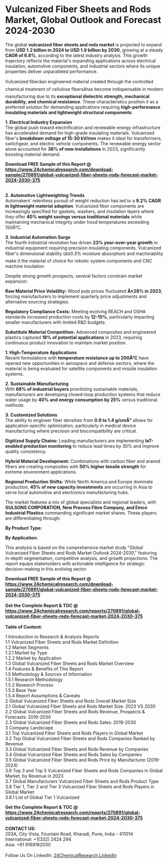 <h1>Vulcanized Fiber Sheets and Rods Market, Global Outlook and Forecast 2024-2030</h1><p>The global <strong>vulcanized fiber sheets and rods market</strong> is projected to expand from <strong>USD 1.2 billion in 2024 to USD 1.9 billion by 2030</strong>, growing at a steady <strong>CAGR of 6.8%</strong>, according to the latest industry analysis. This growth trajectory reflects the material's expanding applications across electrical insulation, automotive components, and industrial sectors where its unique properties deliver unparalleled performance.</p><p>Vulcanized fiberâan engineered material created through the controlled chemical treatment of cellulose fibersâhas become indispensable in modern manufacturing due to its <strong>exceptional dielectric strength, mechanical durability, and chemical resistance</strong>. These characteristics position it as a preferred solution for demanding applications requiring <strong>high-performance insulating materials and lightweight structural components</strong>.</p><p><strong>1. Electrical Industry Expansion</strong><br>
The global push toward electrification and renewable energy infrastructure has accelerated demand for high-grade insulating materials. Vulcanized fiber's <strong>breakdown voltage of 15-30 kV/mm</strong> makes it ideal for transformers, switchgear, and electric vehicle components. The renewable energy sector alone accounted for <strong>38% of new installations</strong> in 2023, significantly boosting material demand.</p><div><b>Download FREE Sample of this Report @ 
            <a href="https://www.24chemicalresearch.com/download-sample/270891/global-vulcanized-fiber-sheets-rods-forecast-market-2024-2030-375">
            https://www.24chemicalresearch.com/download-sample/270891/global-vulcanized-fiber-sheets-rods-forecast-market-2024-2030-375</a></b></div><br><p><strong>2. Automotive Lightweighting Trends</strong><br>
Automakers' relentless pursuit of weight reduction has led to a <strong>9.2% CAGR in lightweight material adoption</strong>. Vulcanized fiber components are increasingly specified for gaskets, washers, and insulation layers where they offer <strong>40% weight savings versus traditional materials</strong> while maintaining mechanical integrity under hood temperatures exceeding 150Â°C.</p><p><strong>3. Industrial Automation Surge</strong><br>
The fourth industrial revolution has driven <strong>23% year-over-year growth</strong> in industrial equipment requiring precision insulating components. Vulcanized fiber's dimensional stability (â¤0.3% moisture absorption) and machinability make it the material of choice for robotic system components and CNC machine insulation.</p><p>Despite strong growth prospects, several factors constrain market expansion:</p><p><strong>Raw Material Price Volatility:</strong> Wood pulp prices fluctuated <strong>Â±28% in 2023</strong>, forcing manufacturers to implement quarterly price adjustments and alternative sourcing strategies.</p><p><strong>Regulatory Compliance Costs:</strong> Meeting evolving REACH and OSHA standards increased production costs by <strong>12-15%</strong>, particularly impacting smaller manufacturers with limited R&amp;D budgets.</p><p><strong>Substitute Material Competition:</strong> Advanced composites and engineered plastics captured <strong>18% of potential applications</strong> in 2023, requiring continuous product innovation to maintain market position.</p><p><strong>1. High-Temperature Applications</strong><br>
Recent formulations with <strong>temperature resistance up to 200Â°C</strong> have opened new opportunities in aerospace and defense sectors, where the material is being evaluated for satellite components and missile insulation systems.</p><p><strong>2. Sustainable Manufacturing</strong><br>
With <strong>68% of industrial buyers</strong> prioritizing sustainable materials, manufacturers are developing closed-loop production systems that reduce water usage by <strong>40% and energy consumption by 25%</strong> versus traditional methods.</p><p><strong>3. Customized Solutions</strong><br>
The ability to engineer fiber densities from <strong>0.9 to 1.4 g/cmÂ³</strong> allows for application-specific optimization, particularly in medical device manufacturing where precision and biocompatibility are critical.</p><p><strong>Digitized Supply Chains:</strong> Leading manufacturers are implementing <strong>IoT-enabled production monitoring</strong> to reduce lead times by 30% and improve quality consistency.</p><p><strong>Hybrid Material Development:</strong> Combinations with carbon fiber and aramid fibers are creating composites with <strong>50% higher tensile strength</strong> for extreme environment applications.</p><p><strong>Regional Production Shifts:</strong> While North America and Europe dominate production, <strong>45% of new capacity investments</strong> are occurring in Asia to serve local automotive and electronics manufacturing hubs.</p><p>The market features a mix of global specialists and regional leaders, with <strong>GULSONS CORPORATION, New Process Fibre Company, and Emco Industrial Plastics</strong> commanding significant market shares. These players are differentiating through:</p><p><strong>By Product Type:</strong></p><p><strong>By Application:</strong></p><p>This analysis is based on the comprehensive market study "Global Vulcanized Fiber Sheets and Rods Market Outlook 2024-2030," featuring in-depth segmentation, competitive analysis, and growth projections. The report equips stakeholders with actionable intelligence for strategic decision-making in this evolving sector.</p><div><b>Download FREE Sample of this Report @ 
            <a href="https://www.24chemicalresearch.com/download-sample/270891/global-vulcanized-fiber-sheets-rods-forecast-market-2024-2030-375">
            https://www.24chemicalresearch.com/download-sample/270891/global-vulcanized-fiber-sheets-rods-forecast-market-2024-2030-375</a></b></div><br><div><b>Get the Complete Report & TOC @ 
            <a href="https://www.24chemicalresearch.com/reports/270891/global-vulcanized-fiber-sheets-rods-forecast-market-2024-2030-375">
            https://www.24chemicalresearch.com/reports/270891/global-vulcanized-fiber-sheets-rods-forecast-market-2024-2030-375</a></b></div><br>
            <b>Table of Content:</b><p>1 Introduction to Research & Analysis Reports<br />
    1.1 Vulcanized Fiber Sheets and Rods Market Definition<br />
    1.2 Market Segments<br />
        1.2.1 Market by Type<br />
        1.2.2 Market by Application<br />
    1.3 Global Vulcanized Fiber Sheets and Rods Market Overview<br />
    1.4 Features & Benefits of This Report<br />
    1.5 Methodology & Sources of Information<br />
        1.5.1 Research Methodology<br />
        1.5.2 Research Process<br />
        1.5.3 Base Year<br />
        1.5.4 Report Assumptions & Caveats<br />
2 Global Vulcanized Fiber Sheets and Rods Overall Market Size<br />
    2.1 Global Vulcanized Fiber Sheets and Rods Market Size: 2023 VS 2030<br />
    2.2 Global Vulcanized Fiber Sheets and Rods Revenue, Prospects & Forecasts: 2019-2030<br />
    2.3 Global Vulcanized Fiber Sheets and Rods Sales: 2019-2030<br />
3 Company Landscape<br />
    3.1 Top Vulcanized Fiber Sheets and Rods Players in Global Market<br />
    3.2 Top Global Vulcanized Fiber Sheets and Rods Companies Ranked by Revenue<br />
    3.3 Global Vulcanized Fiber Sheets and Rods Revenue by Companies<br />
    3.4 Global Vulcanized Fiber Sheets and Rods Sales by Companies<br />
    3.5 Global Vulcanized Fiber Sheets and Rods Price by Manufacturer (2019-2024)<br />
    3.6 Top 3 and Top 5 Vulcanized Fiber Sheets and Rods Companies in Global Market, by Revenue in 2023<br />
    3.7 Global Manufacturers Vulcanized Fiber Sheets and Rods Product Type<br />
    3.8 Tier 1, Tier 2 and Tier 3 Vulcanized Fiber Sheets and Rods Players in Global Market<br />
        3.8.1 List of Global Tier 1 Vulcanized</p><div><b>Get the Complete Report & TOC @ 
            <a href="https://www.24chemicalresearch.com/reports/270891/global-vulcanized-fiber-sheets-rods-forecast-market-2024-2030-375">
            https://www.24chemicalresearch.com/reports/270891/global-vulcanized-fiber-sheets-rods-forecast-market-2024-2030-375</a></b></div><br><b>CONTACT US:</b><br>
            203A, City Vista, Fountain Road, Kharadi, Pune, India - 411014<br>
            International: +1(332) 2424 294<br>
            Asia: +91 9169162030 <br><br>
            Follow Us On LinkedIn: <a href="https://www.linkedin.com/company/24chemicalresearch/">24ChemicalResearch LinkedIn</a>